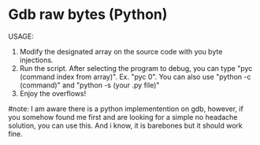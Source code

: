 # Gdb raw bytes (Python)
USAGE:

1. Modify the designated array on the source code with you byte injections.
2. Run the script. After selecting the program to debug, you can type "pyc (command index from array)". Ex. "pyc 0". You can also use "python -c (command)" and "python -s (your .py file)"
3. Enjoy the overflows!

#note: I am aware there is a python implementention on gdb, however, if you somehow found me first and are looking for a simple no headache solution, you can use this.
And i know, it is barebones but it should work fine.
        
